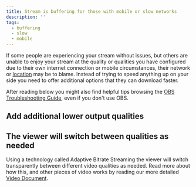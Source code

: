 ```yaml
---
title: Stream is buffering for those with mobile or slow networks
description: ''
tags:
  - buffering
  - slow
  - mobile
---
```


If some people are experiencing your stream without issues, but others are unable to enjoy your stream at the quality or qualities you have configured due to their own internet connection or mobile circumstances, their network or [location](/docs/troubleshooting/buffering/geo) may be to blame. Instead of trying to speed anything up on your side you need to offer additional options that they can download faster.

After reading below you might also find helpful tips browsing the [OBS Troubleshooting Guide](https://github.com/obsproject/obs-studio/wiki/Stream-Buffering-Issues), even if you don't use OBS.

## Add additional lower output qualities

## The viewer will switch between qualities as needed

Using a technology called Adaptive Bitrate Streaming the viewer will switch transparently between different video qualities as needed. Read more about how this, and other pieces of video works by reading our more detailed [Video Document](/docs/video).

